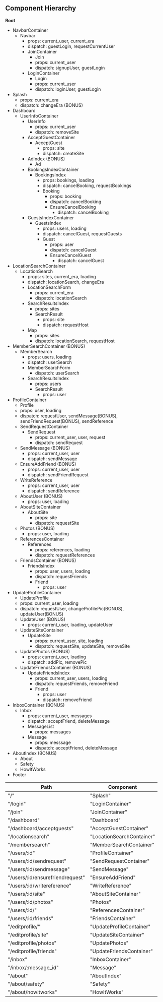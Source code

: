 ## Component Hierarchy

**Root**
  - NavbarContainer
    + Navbar
      * props: current_user, current_era
      * dispatch: guestLogin, requestCurrentUser
      * JoinContainer
        - Join
        - props: current_user
        - dispatch: signupUser, guestLogin
      * LoginContainer
        - Login
        - props: current_user
        - dispatch: loginUser, guestLogin
  - Splash
    - props: current_era
    - dispatch: changeEra (BONUS)
  - Dashboard
    + UserInfoContainer
      * UserInfo
        - props: current_user
        - dispatch: removeSite
      * AcceptGuestContainer
        - AcceptGuest
          + props: site
          + dispatch: createSite
      * AdIndex (BONUS)
        - Ad
      * BookingsIndexContainer
        - BookingsIndex
          + props: bookings, loading
          + dispatch: cancelBooking, requestBookings
          + Booking
            - props: booking
            - dispatch: cancelBooking
            - EnsureCancelBooking
              + dispatch: cancelBooking
      * GuestsIndexContainer
        - GuestsIndex
          + props: users, loading
          + dispatch: cancelGuest, requestGuests
          + Guest
            - props: user
            - dispatch: cancelGuest
            - EnsureCancelGuest
              + dispatch: cancelGuest
  - LocationSearchContainer
    + LocationSearch
      * props: sites, current_era, loading
      * dispatch: locationSearch, changeEra
      * LocationSearchForm
        - props: current_era
        - dispatch: locationSearch
      * SearchResultsIndex
        - props: sites
        - SearchResult
          + props: site
          + dispatch: requestHost
      * Map
        - props: sites
        - dispatch: locationSearch, requestHost
  - MemberSearchContainer (BONUS)
    + MemberSearch
      * props: users, loading
      * dispatch: userSearch
      * MemberSearchForm
        - dispatch: userSearch
      * SearchResultsIndex
        - props: users
        - SearchResult
          + props: user
  - ProfileContainer
    + Profile
    + props: user, loading
    + dispatch: requestUser, sendMessage(BONUS), sendFriendRequest(BONUS), sendReference
    + SendRequestContainer
      * SendRequest
        - props: current_user, user, request
        - dispatch: sendRequest
    + SendMessage (BONUS)
      * props: current_user, user
      * dispatch: sendMessage
    + EnsureAddFriend (BONUS)
      * props: current_user, user
      * dispatch: sendFriendRequest
    + WriteReference
      * props: current_user, user
      * dispatch: sendReference
    + AboutUser (BONUS)
      * props: user, loading
    + AboutSiteContainer
      * AboutSite
        - props: site
        - dispatch: requestSite
    + Photos (BONUS)
      * props: user, loading
    + ReferencesContainer
      * References
        - props: references, loading
        - dispatch: requestReferences
    + FriendsContainer (BONUS)
      * FriendsIndex
        - props: user, users, loading
        - dispatch: requestFriends
        - Friend
          + props: user
  - UpdateProfileContainer
    + UpdateProfile
    + props: current_user, loading
    + dispatch: requestUser, changeProfilePic(BONUS), updateUser(BONUS)
    + UpdateUser (BONUS)
      * props: current_user, loading, updateUser
    + UpdateSiteContainer
      * UpdateSite
        - props: current_user, site, loading
        - dispatch: requestSite, updateSite, removeSite
    + UpdatePhotos (BONUS)
      * props: current_user, loading
      * dispatch: addPic, removePic
    + UpdateFriendsContainer (BONUS)
      * UpdateFriendsIndex
        - props: current_user, users, loading
        - dispatch: requestFriends, removeFriend
        - Friend
          + props: user
          + dispatch: removeFriend
  - InboxContainer (BONUS)
    + Inbox
      * props: current_user, messages
      * dispatch: acceptFriend, deleteMessage
      * MessageList
        - props: messages
      * Message
        - props: messsage
        - dispatch: acceptFriend, deleteMessage
  - AboutIndex (BONUS)
    + About
    + Safety
    + HowItWorks
  - Footer

|Path|Component|
|----|---------|
|"/"|"Splash"|
|"/login"|"LoginContainer"|
|"/join"|"JoinContainer"|
|"/dashboard"|"Dashboard"|
|"/dashboard/acceptguests"|"AcceptGuestContainer"|
|"/locationsearch"|"LocationSearchContainer"|
|"/membersearch"|"MemberSearchContainer"|
|"/users/:id"|"ProfileContainer"|
|"/users/:id/sendrequest"|"SendRequestContainer"|
|"/users/:id/sendmessage"|"SendMessage"|
|"/users/:id/ensurefriendrequest"|"EnsureAddFriend"|
|"/users/:id/writereference"|"WriteReference"|
|"/users/:id/site"|"AboutSiteContainer"|
|"/users/:id/photos"|"Photos"|
|"/users/:id/"|"ReferencesContainer"|
|"/users/:id/friends"|"FriendsContainer"|
|"/editprofile/"|"UpdateProfileContainer"|
|"/editprofile/site"|"UpdateSiteContainer"|
|"/editprofile/photos"|"UpdatePhotos"|
|"/editprofile/friends"|"UpdateFriendsContainer"|
|"/inbox"|"InboxContainer"|
|"/inbox/:message_id"|"Message"|
|"/about"|"AboutIndex"|
|"/about/safety"|"Safety"|
|"/about/howitworks"|"HowItWorks"|
